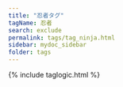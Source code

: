```yaml
---
title: "忍者タグ"
tagName: 忍者
search: exclude
permalink: tags/tag_ninja.html
sidebar: mydoc_sidebar
folder: tags
---
```

{% include taglogic.html %}
